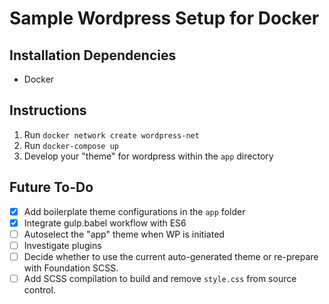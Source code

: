 # Sample Wordpress Setup for Docker

## Installation Dependencies
- Docker

## Instructions
1. Run `docker network create wordpress-net`
2. Run `docker-compose up`
3. Develop your "theme" for wordpress within the `app` directory

## Future To-Do

- [x] Add boilerplate theme configurations in the `app` folder
- [x] Integrate gulp.babel workflow with ES6
- [ ] Autoselect the "app" theme when WP is initiated
- [ ] Investigate plugins
- [ ] Decide whether to use the current auto-generated theme or re-prepare with Foundation SCSS.
- [ ] Add SCSS compilation to build and remove `style.css` from source control.